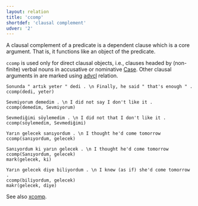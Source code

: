 ```yaml
---
layout: relation
title: 'ccomp'
shortdef: 'clausal complement'
udver: '2'
---
```


A clausal complement of a predicate is a dependent clause which is
a core argument.
That is, it functions like an object of the predicate.

`ccomp` is used only for direct clausal objects,
i.e., clauses headed by (non-finite)  verbal nouns
in accusative or nominative [Case](tr-feat/Case).
Other clausal arguments in are marked using [advcl]() relation.

~~~ sdparse
Sonunda " artık yeter " dedi . \n Finally, he said " that's enough " .
ccomp(dedi, yeter)
~~~

~~~ sdparse
Sevmiyorum demedim . \n I did not say I don't like it .
ccomp(demedim, Sevmiyorum)
~~~

~~~ sdparse
Sevmediğimi söylemedim . \n I did not that I don't like it .
ccomp(söylemedim, Sevmediğimi)
~~~

~~~ sdparse
Yarın gelecek sanıyordum . \n I thought he'd come tomorrow
ccomp(sanıyordum, gelecek)
~~~

~~~ sdparse
Sanıyordum ki yarın gelecek . \n I thought he'd come tomorrow
ccomp(Sanıyordum, gelecek)
mark(gelecek, ki)
~~~

~~~ sdparse
Yarın gelecek diye biliyordum . \n I knew (as if) she'd come tomorrow .
ccomp(biliyordum, gelecek)
makr(gelecek, diye)
~~~

See also [xcomp]().

